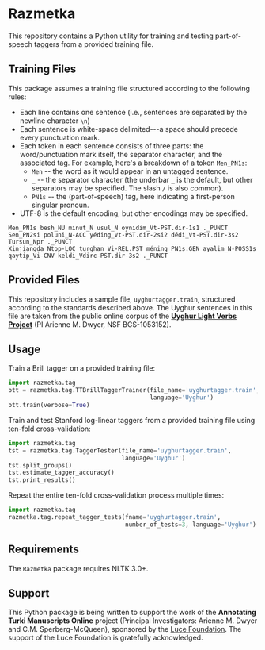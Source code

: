 # Razmetka

This repository contains a Python utility for training and testing
part-of-speech taggers from a provided training file.

## Training Files

This package assumes a training file structured according to the following
rules:

* Each line contains one sentence (i.e., sentences are separated by the
    newline character `\n`)
* Each sentence is white-space delimited---a space should precede every
    punctuation mark.
* Each token in each sentence consists of three parts: the word/punctuation
    mark itself, the separator character, and the associated tag. For example,
    here's a breakdown of a token `Men_PN1s`:
  * `Men` -- the word as it would appear in an untagged sentence.
  * `_` -- the separator character (the underbar `_` is the default, but
      other separators may be specified. The slash `/` is also common).
  * `PN1s` -- the (part-of-speech) tag, here indicating a first-person singular
      pronoun.
* UTF-8 is the default encoding, but other encodings may be specified.

```
Men_PN1s besh_NU minut_N usul_N oynidim_Vt-PST.dir-1s1 ._PUNCT
Sen_PN2si poluni_N-ACC yéding_Vt-PST.dir-2si2 dédi_Vt-PST.dir-3s2 Tursun_Npr ._PUNCT
Xinjiangda_Ntop-LOC turghan_Vi-REL.PST méning_PN1s.GEN ayalim_N-POSS1s qaytip_Vi-CNV keldi_Vdirc-PST.dir-3s2 ._PUNCT
```

## Provided Files

This repository includes a sample file, `uyghurtagger.train`, structured
according to the standards described above. The Uyghur sentences in this
file are taken from the public online corpus of the
[**Uyghur Light Verbs Project**](https://uyghur.ittc.ku.edu/uylvs.html)
(PI Arienne M. Dwyer, NSF BCS-1053152).

## Usage

Train a Brill tagger on a provided training file:

```Python
import razmetka.tag
btt = razmetka.tag.TTBrillTaggerTrainer(file_name='uyghurtagger.train',
                                        language='Uyghur')
btt.train(verbose=True)
```

Train and test Stanford log-linear taggers from a provided training file
using ten-fold cross-validation:

```Python
import razmetka.tag
tst = razmetka.tag.TaggerTester(file_name='uyghurtagger.train',
                                language='Uyghur')
tst.split_groups()
tst.estimate_tagger_accuracy()
tst.print_results()
```

Repeat the entire ten-fold cross-validation process multiple times:

```Python
import razmetka.tag
razmetka.tag.repeat_tagger_tests(fname='uyghurtagger.train',
                                 number_of_tests=3, language='Uyghur')
```

## Requirements

The `Razmetka` package requires NLTK 3.0+.

## Support
This Python package is being written to support the work of the **Annotating
Turki Manuscripts Online** project (Principal Investigators: Arienne M. Dwyer
and C.M. Sperberg-McQueen), sponsored by the
[Luce Foundation](http://www.hluce.org). The support of the Luce Foundation
is gratefully acknowledged.
